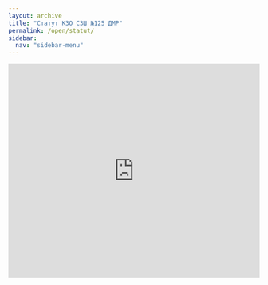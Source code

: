 ```yaml
---
layout: archive
title: "Статут КЗО СЗШ №125 ДМР"
permalink: /open/statut/
sidebar:
  nav: "sidebar-menu"
---
```


<div style="left: 0; width: 100%; height: 0; position: relative; padding-bottom: 85.0847%;"><iframe src="https://drive.google.com/file/d/1dSSz1LnOEd2ml4Td_yi3-DW8Gp5AKho1/preview" style="border: 0; top: 0; left: 0; width: 100%; height: 100%; position: absolute;" allowfullscreen></iframe></div>

